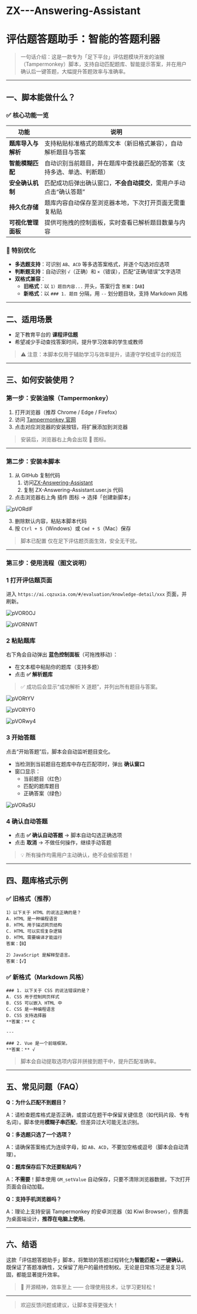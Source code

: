# ZX---Answering-Assistant
# 评估题答题助手：智能的答题利器

> 一句话介绍：这是一款专为「足下平台」评估题模块开发的油猴（Tampermonkey）脚本，支持自动匹配题库、智能提示答案，并在用户确认后一键答题，大幅提升答题效率与准确率。
> 


---

## 一、脚本能做什么？

### ✅ 核心功能一览

| 功能 | 说明 |
| --- | --- |
| **题库导入与解析** | 支持粘贴标准格式的题库文本（新旧格式兼容），自动解析题目与答案 |
| **智能模糊匹配** | 自动识别当前题目，并在题库中查找最匹配的答案（支持多选、单选、判断题） |
| **安全确认机制** | 匹配成功后弹出确认窗口，**不会自动提交**，需用户手动点击“确认答题” |
| **持久化存储** | 题库内容自动保存至浏览器本地，下次打开页面无需重复粘贴 |
| **可视化管理面板** | 提供可拖拽的控制面板，实时查看已解析题目数量与内容 |

### 📌 特别优化

- **多选题支持**：可识别 `AB`、`ACD` 等多选答案格式，并逐个勾选对应选项
- **判断题支持**：自动识别 `√`（正确）和 `×`（错误），匹配“正确/错误”文字选项
- **双格式兼容**：
    - **旧格式**：以 `1）题目内容...` 开头，答案行含 `答案：【AB】`
    - **新格式**：以 `### 1. 题目` 分隔，用 `--` 划分题目块，支持 Markdown 风格

---

## 二、适用场景

- 足下教育平台的 **课程评估题**
- 希望减少手动查找答案时间，提升学习效率的学生或教师

> ⚠️ 注意：本脚本仅用于辅助学习与效率提升，请遵守学校或平台的规范
> 

---

## 三、如何安装使用？

### 第一步：安装油猴（Tampermonkey）

1. 打开浏览器（推荐 Chrome / Edge / Firefox）
2. 访问 [Tampermonkey 官网](https://www.tampermonkey.net/)
3. 点击对应浏览器的安装按钮，将扩展添加到浏览器

> 安装后，浏览器右上角会出现 🦒 图标。
> 

---

### 第二步：安装本脚本

1. 从 GitHub 复制代码
    1. 访问[ZX-Answering-Assistant](https://github.com/TianJiaJi/ZX-Answering-Assistant)
    2. 复制 ZX-Answering-Assistant.user.js 代码
2. 点击浏览器右上角 插件 图标 → 选择「创建新脚本」
    
![pVORdlF](https://s21.ax1x.com/2025/10/22/pVORdlF.png "1")
    
3. 删除默认内容，粘贴本脚本代码
4. 按 `Ctrl + S`（Windows）或 `Cmd + S`（Mac）保存

> 脚本已配置 仅在足下评估题页面生效，安全无干扰。
> 

---

### 第三步：使用流程（图文说明）

### **1️** 打开评估题页面

进入 `https://ai.cqzuxia.com/#/evaluation/knowledge-detail/xxx` 页面，并刷新。

![pVOR0OJ](https://s21.ax1x.com/2025/10/22/pVOR0OJ.png "2")

![pVORNWT](https://s21.ax1x.com/2025/10/22/pVORNWT.png "3")

### **2️** 粘贴题库

右下角会自动弹出 **蓝色控制面板**（可拖拽移动）：

- 在文本框中粘贴你的题库（支持多题）
- 点击 **✅ 解析题库**

> ✅ 成功后会显示“成功解析 X 道题”，并列出所有题目与答案。
> 

![pVORtYV](https://s21.ax1x.com/2025/10/22/pVORtYV.png "4")

![pVORYF0](https://s21.ax1x.com/2025/10/22/pVORYF0.png "5")

![pVORwy4](https://s21.ax1x.com/2025/10/22/pVORwy4.png "6")

### **3️** 开始答题

点击“开始答题”后，脚本会自动监听题目变化。

- 当检测到当前题目在题库中存在匹配项时，弹出 **确认窗口**
- 窗口显示：
    - 当前题目（红色）
    - 匹配的题库题目
    - 正确答案（绿色）

![pVORaSU](https://s21.ax1x.com/2025/10/22/pVORaSU.png "7")

### **4️** 确认自动答题

- 点击 **✅ 确认自动答题** → 脚本自动勾选正确选项
- 点击 **取消** → 不做任何操作，继续手动答题

> 💡 所有操作均需用户主动确认，绝不会偷偷答题！
> 

---

## 四、题库格式示例

### ✅ 旧格式（推荐）

```
1）以下关于 HTML 的说法正确的是？
A. HTML 是一种编程语言
B. HTML 用于描述网页结构
C. HTML 可以实现复杂逻辑
D. HTML 需要编译才能运行
答案：【B】

2）JavaScript 是解释型语言。
答案：【√】

```

### ✅ 新格式（Markdown 风格）

```
### 1. 以下关于 CSS 的说法错误的是？
A. CSS 用于控制网页样式
B. CSS 可以嵌入 HTML 中
C. CSS 是一种编程语言
D. CSS 支持选择器
**答案：** C

---

### 2. Vue 是一个前端框架。
**答案：** √

```

> 脚本会自动提取选项内容并拼接到题干中，提升匹配准确率。
> 

---

## 五、常见问题（FAQ）

**Q：为什么匹配不到题目？**

A：请检查题库格式是否正确，或尝试在题干中保留关键信息（如代码片段、专有名词）。脚本使用**模糊子串匹配**，但差异过大可能无法识别。

**Q：多选题只选了一个选项？**

A：请确保答案格式为连续字母，如 `AB`、`ACD`，不要加空格或逗号（脚本会自动清理）。

**Q：题库保存后下次还要粘贴吗？**

A：**不需要**！脚本使用 `GM_setValue` 自动保存，只要不清除浏览器数据，下次打开页面会自动加载。

**Q：支持手机浏览器吗？**

A：理论上支持安装 Tampermonkey 的安卓浏览器（如 Kiwi Browser），但界面为桌面端设计，**推荐在电脑上使用**。

---

## 六、结语

这款「评估题答题助手」脚本，将繁琐的答题过程转化为**智能匹配 + 一键确认**，既保证了答题准确性，又保留了用户的最终控制权。无论是日常练习还是复习巩固，都能显著提升效率。

> 🌟 开源精神，效率至上 —— 合理使用技术，让学习更轻松！
> 

---

> 欢迎反馈问题或建议，让脚本变得更强大！
>
